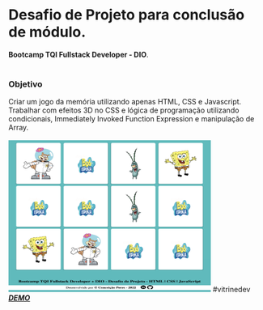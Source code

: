 # Desafio de Projeto para conclusão de módulo.
**Bootcamp TQI Fullstack Developer - DIO**.<br><br>
### Objetivo
Criar um jogo da memória utilizando apenas HTML, CSS e Javascript. <br>Trabalhar com efeitos 3D no CSS e lógica de programação utilizando condicionais, Immediately Invoked Function Expression e manipulação de Array.<br><br>
<img alt="demo" height="300" width="400" src="./assets/demo.png"> #vitrinedev
<a href="https://conceicao-peres.github.io/jogo-da-memoria/" target="_blank"> <br>_**DEMO**_ </a> 
